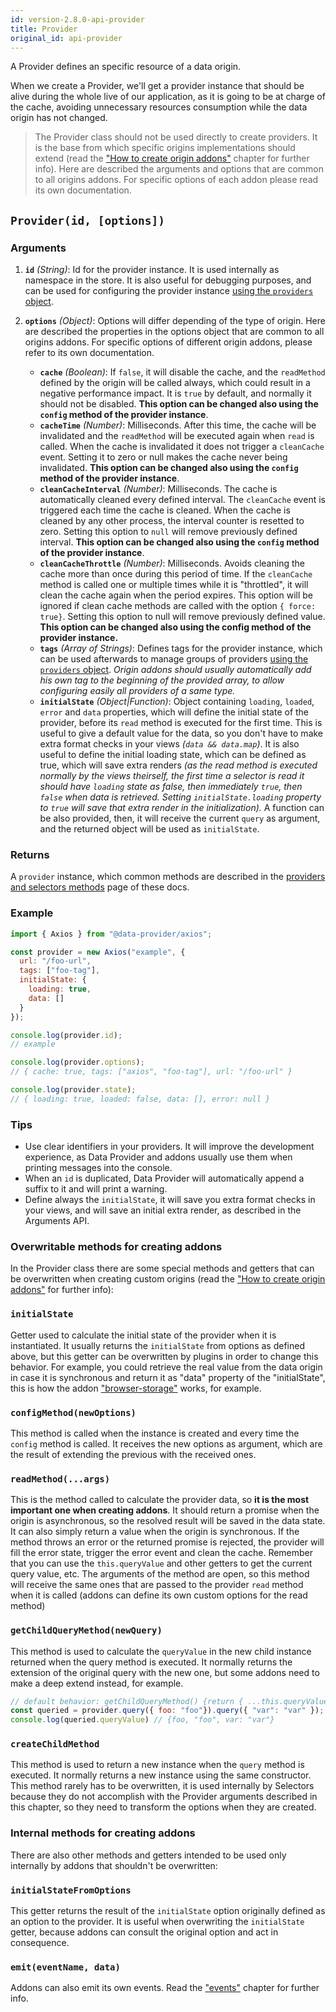 ```yaml
---
id: version-2.8.0-api-provider
title: Provider
original_id: api-provider
---
```


A Provider defines an specific resource of a data origin.

When we create a Provider, we'll get a provider instance that should be alive during the whole live of our application, as it is going to be at charge of the cache, avoiding unnecessary resources consumption while the data origin has not changed.

> The Provider class should not be used directly to create providers. It is the base from which specific origins implementations should extend (read the ["How to create origin addons"](addons-creating-origin-addons.md) chapter for further info). Here are described the arguments and options that are common to all origins addons. For specific options of each addon please read its own documentation.

## `Provider(id, [options])`

### Arguments

1. __`id`__ _(String)_: Id for the provider instance. It is used internally as namespace in the store. It is also useful for debugging purposes, and can be used for configuring the provider instance [using the `providers` object](api-providers.md).

2. __`options`__ _(Object)_: Options will differ depending of the type of origin. Here are described the properties in the options object that are common to all origins addons. For specific options of different origin addons, please refer to its own documentation.
	* __`cache`__ _(Boolean)_: If `false`, it will disable the cache, and the `readMethod` defined by the origin will be called always, which could result in a negative performance impact. It is `true` by default, and normally it should not be disabled. __This option can be changed also using the `config` method of the provider instance__.
	* __`cacheTime`__ _(Number)_: Milliseconds. After this time, the cache will be invalidated and the `readMethod` will be executed again when `read` is called. When the cache is invalidated it does not trigger a `cleanCache` event. Setting it to zero or null makes the cache never being invalidated. __This option can be changed also using the `config` method of the provider instance__.
	* __`cleanCacheInterval`__ _(Number)_: Milliseconds. The cache is automatically cleaned every defined interval. The `cleanCache` event is triggered each time the cache is cleaned. When the cache is cleaned by any other process, the interval counter is resetted to zero. Setting this option to `null` will remove previously defined interval. __This option can be changed also using the `config` method of the provider instance__.
	* __`cleanCacheThrottle`__ _(Number)_: Milliseconds. Avoids cleaning the cache more than once during this period of time. If the `cleanCache` method is called one or multiple times while it is "throttled", it will clean the cache again when the period expires. This option will be ignored if clean cache methods are called with the option `{ force: true}`. Setting this option to null will remove previously defined value. __This option can be changed also using the config method of the provider instance.__
	* __`tags`__ _(Array of Strings)_: Defines tags for the provider instance, which can be used afterwards to manage groups of providers [using the `providers` object](api-providers.md). _Origin addons should usually automatically add his own tag to the beginning of the provided array, to allow configuring easily all providers of a same type._
	* __`initialState`__ _(Object|Function)_: Object containing `loading`, `loaded`, `error` and `data` properties, which will define the initial state of the provider, before its `read` method is executed for the first time. This is useful to give a default value for the data, so you don't have to make extra format checks in your views _(`data && data.map`)_. It is also useful to define the initial loading state, which can be defined as true, which will save extra renders _(as the read method is executed normally by the views theirself, the first time a selector is read it should have `loading` state as false, then immediately `true`, then `false` when data is retrieved. Setting `initialState.loading` property to `true` will save that extra render in the initialization)._ A function can be also provided, then, it will receive the current `query` as argument, and the returned object will be used as `initialState`.

### Returns

A `provider` instance, which common methods are described in the [providers and selectors methods](api-providers-and-selectors-methods.md) page of these docs.

### Example

```javascript
import { Axios } from "@data-provider/axios";

const provider = new Axios("example", {
  url: "/foo-url",
  tags: ["foo-tag"],
  initialState: {
    loading: true,
    data: []
  }
});

console.log(provider.id);
// example

console.log(provider.options);
// { cache: true, tags: ["axios", "foo-tag"], url: "/foo-url" }

console.log(provider.state);
// { loading: true, loaded: false, data: [], error: null }

```

### Tips

* Use clear identifiers in your providers. It will improve the development experience, as Data Provider and addons usually use them when printing messages into the console.
* When an `id` is duplicated, Data Provider will automatically append a suffix to it and will print a warning.
* Define always the `initialState`, it will save you extra format checks in your views, and will save an initial extra render, as described in the Arguments API.

### Overwritable methods for creating addons

In the Provider class there are some special methods and getters that can be overwritten when creating custom origins (read the ["How to create origin addons"](addons-creating-origin-addons.md) for further info):

### `initialState`

Getter used to calculate the initial state of the provider when it is instantiated. It usually returns the `initialState` from options as defined above, but this getter can be overwritten by plugins in order to change this behavior. For example, you could retrieve the real value from the data origin in case it is synchronous and return it as "data" property of the "initialState", this is how the addon ["browser-storage"](https://github.com/data-provider/browser-storage) works, for example.

### `configMethod(newOptions)`

This method is called when the instance is created and every time the `config` method is called. It receives the new options as argument, which are the result of extending the previous with the received ones.

### `readMethod(...args)`

This is the method called to calculate the provider data, so __it is the most important one when creating addons__. It should return a promise when the origin is asynchronous, so the resolved result will be saved in the data state. It can also simply return a value when the origin is synchronous. If the method throws an error or the returned promise is rejected, the provider will fill the error state, trigger the error event and clean the cache.
Remember that you can use the `this.queryValue` and other getters to get the current query value, etc. The arguments of the method are open, so this method will receive the same ones that are passed to the provider `read` method when it is called (addons can define its own custom options for the read method)

### `getChildQueryMethod(newQuery)`

This method is used to calculate the `queryValue` in the new child instance returned when the query method is executed. It normally returns the extension of the original query with the new one, but some addons need to make a deep extend instead, for example.

```javascript
// default behavior: getChildQueryMethod() {return { ...this.queryValue, ...query };}
const queried = provider.query({ foo: "foo"}).query({ "var": "var" });
console.log(queried.queryValue) // {foo, "foo", var: "var"}
```

### `createChildMethod`

This method is used to return a new instance when the `query` method is executed. It normally returns a new instance using the same constructor. This method rarely has to be overwritten, it is used internally by Selectors because they do not accomplish with the Provider arguments described in this chapter, so they need to transform the options when they are created.

### Internal methods for creating addons

There are also other methods and getters intended to be used only internally by addons that shouldn't be overwritten:

### `initialStateFromOptions`

This getter returns the result of the `initialState` option originally defined as an option to the provider. It is useful when overwriting the `initialState` getter, because addons can consult the original option and act in consequence.

### `emit(eventName, data)`

Addons can also emit its own events. Read the ["events"](api-events.md) chapter for further info.
